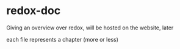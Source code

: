 # redox-doc
Giving an overview over redox, will be hosted on the website, later

each file represents a chapter (more or less)
